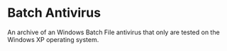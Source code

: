 # Batch Antivirus
An archive of an Windows Batch File antivirus that only are tested on the Windows XP operating system.
